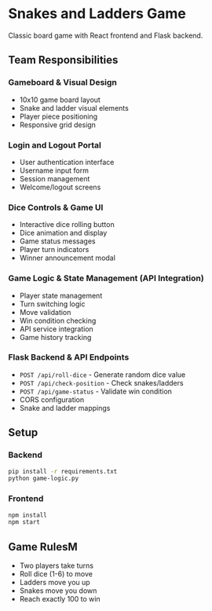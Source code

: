 # Snakes and Ladders Game #

Classic board game with React frontend and Flask backend.

## Team Responsibilities ##

### Gameboard & Visual Design ##
- 10x10 game board layout
- Snake and ladder visual elements
- Player piece positioning
- Responsive grid design

### Login and Logout Portal
- User authentication interface
- Username input form
- Session management
- Welcome/logout screens

### Dice Controls & Game UI
- Interactive dice rolling button
- Dice animation and display
- Game status messages
- Player turn indicators
- Winner announcement modal

### Game Logic & State Management (API Integration)
- Player state management
- Turn switching logic
- Move validation
- Win condition checking
- API service integration
- Game history tracking

### Flask Backend & API Endpoints
- `POST /api/roll-dice` - Generate random dice value
- `POST /api/check-position` - Check snakes/ladders
- `POST /api/game-status` - Validate win condition
- CORS configuration
- Snake and ladder mappings

## Setup ##

### Backend
```bash
pip install -r requirements.txt
python game-logic.py
```

### Frontend
```bash
npm install
npm start
```

## Game RulesM ##

- Two players take turns
- Roll dice (1-6) to move
- Ladders move you up
- Snakes move you down
- Reach exactly 100 to win

